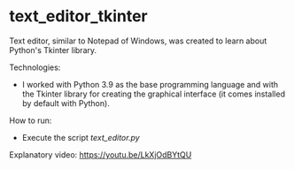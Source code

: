 # text_editor_tkinter
Text editor, similar to Notepad of Windows, was created to learn about Python's Tkinter library.

Technologies:
- I worked with Python 3.9 as the base programming language and with the Tkinter library for creating the graphical interface (it comes installed by default with Python).

How to run:
- Execute the script *_text_editor.py_*

Explanatory video: https://youtu.be/LkXjOdBYtQU
